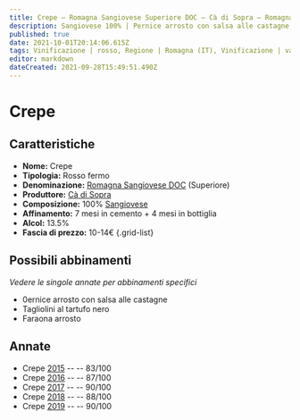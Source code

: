 ```yaml
---
title: Crepe – Romagna Sangiovese Superiore DOC – Cà di Sopra – Romagna (IT) – 10-14€ – 2★-5★
description: Sangiovese 100% | Pernice arrosto con salsa alle castagne – Tagliolini al tartufo nero – Faraona arrosto
published: true
date: 2021-10-01T20:14:06.615Z
tags: Vinificazione | rosso, Regione | Romagna (IT), Vinificazione | varietale, Vitigni | Sangiovese, Vinificazione | fermo, Valutazioni | 5 stelle, pernice arrosto con salsa alle castagne, tagliolini al tartufo nero, faraona arrosto, Prezzi | 10-14€
editor: markdown
dateCreated: 2021-09-28T15:49:51.490Z
---
```


# Crepe

## Caratteristiche
- **Nome:** Crepe
- **Tipologia:** Rosso fermo
- **Denominazione:** [Romagna Sangiovese DOC](/denominazioni/Italia/Romagna/DOC/Romagna-Sangiovese) (Superiore)
- **Produttore:** [Cà di Sopra](/produttori/Italia/Romagna/Ca-di-Sopra) 
- **Composizione:** 100% [Sangiovese](/vitigni/Italia/sangiovese)
- **Affinamento:** 7 mesi in cemento + 4 mesi in bottiglia
- **Alcol:** 13.5%
- **Fascia di prezzo:** 10-14€
{.grid-list}



## Possibili abbinamenti
*Vedere le singole annate per abbinamenti specifici*

- 0ernice arrosto con salsa alle castagne
- Tagliolini al tartufo nero
- Faraona arrosto

## Annate

- Crepe [2015](/vini/Italia/Romagna/Ca-di-Sopra/Crepe/2015) -- <span class="star-2"></span> -- 83/100
- Crepe [2016](/vini/Italia/Romagna/Ca-di-Sopra/Crepe/2016) -- <span class="star-3"></span> -- 87/100
- Crepe [2017](/vini/Italia/Romagna/Ca-di-Sopra/Crepe/2017) -- <span class="star-4"></span> -- 90/100
- Crepe [2018](/vini/Italia/Romagna/Ca-di-Sopra/Crepe/2018) -- <span class="star-3"></span> -- 88/100
- Crepe [2019](/vini/Italia/Romagna/Ca-di-Sopra/Crepe/2019) -- <span class="star-5"></span> -- 90/100